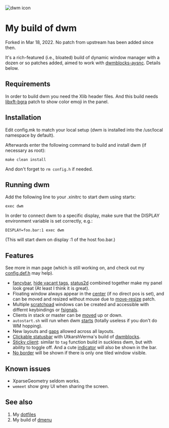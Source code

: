 ![dwm icon](dwm.png "icon")
# My build of dwm
Forked in Mar 18, 2022. No patch from upstream has been added since then.

It's a rich-featured (i.e., bloated) build of dynamic window manager with a
dozen or so patches added, aimed to work with
[dwmblocks-aysnc](https://github.com/UtkarshVerma/dwmblocks-async). Details
below.

## Requirements
In order to build dwm you need the Xlib header files. And this build needs
[libxft-bgra](https://github.com/uditkarode/libxft-bgra) patch to show color
emoji in the panel.


## Installation
Edit config.mk to match your local setup (dwm is installed into
the /usr/local namespace by default).

Afterwards enter the following command to build and install dwm (if
necessary as root):
```
make clean install
```

And don't forget to `rm config.h` if needed.

## Running dwm
Add the following line to your .xinitrc to start dwm using startx:
```
exec dwm
```
In order to connect dwm to a specific display, make sure that
the DISPLAY environment variable is set correctly, e.g.:
```
DISPLAY=foo.bar:1 exec dwm
```
(This will start dwm on display :1 of the host foo.bar.)

## Features
See more in man page (which is still working on, and check out my
[config.def.h](config.def.h) may help).

* [fancybar](https://dwm.suckless.org/patches/fancybar/), [hide vacant
  tags](https://dwm.suckless.org/patches/hide_vacant_tags/),
  [status2d](https://dwm.suckless.org/patches/status2d/) combined together make
  my panel look great (At least I think it is great).
* Floating window always appear in the
  [center](https://dwm.suckless.org/patches/alwayscenter/) (if no direct pos is
  set), and can be moved and resized without mouse due to
  [move-resize](https://dwm.suckless.org/patches/moveresize/) patch.
* Multiple [scratchpad](https://dwm.suckless.org/patches/namedscratchpads/)
  windows can be created and accessible with differnt keybindings or
  [fsignals](https://dwm.suckless.org/patches/fsignal/).
* Clients in stack or master can be
  [moved](https://dwm.suckless.org/patches/inplacerotate/) up or down.
* `autostart.sh` will run when dwm
  [starts](https://dwm.suckless.org/patches/autostart/) (totally useless if you
  don't do WM hopping).
* New layouts and [gaps](https://dwm.suckless.org/patches/vanitygaps/) allowed
  across all layouts.
* [Clickable statusbar](https://dwm.suckless.org/patches/statuscmd/) with
  UtkarshVerma's build of
  [dwmblocks](https://github.com/UtkarshVerma/dwmblocks-async).
* [Sticky client](https://dwm.suckless.org/patches/sticky/): similar to `tag`
  function build in suckless dwm, but with ability to toggle off. And a cute
  [indicator](https://dwm.suckless.org/patches/stickyindicator/) will also be
  shown in the bar.
* [No border](https://dwm.suckless.org/patches/noborder/) will be shown if
  there is only one tiled window visible.

## Known issues
* XparseGeometry seldom works.
* `wemeet` show grey UI when sharing the screen.

## See also
1. My [dotfiles](https://github.com/yuandi42/dotfiles)
1. My build of [dmenu](https://github.com/yuandi42/dmenu-yuandi42)
